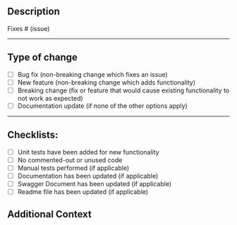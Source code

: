 ## Description

<!--
Please include a summary of the change and which issue is fixed. 
List any dependencies that are required for this change.
-->

Fixes # (issue)

---

## Type of change

<!-- Please delete options that are not relevant. -->

- [ ] Bug fix (non-breaking change which fixes an issue)
- [ ] New feature (non-breaking change which adds functionality)
- [ ] Breaking change (fix or feature that would cause existing functionality to not work as expected)
- [ ] Documentation update (if none of the other options apply)

---

## Checklists:

- [ ] Unit tests have been added for new functionality
- [ ] No commented-out or unused code
- [ ] Manual tests performed (if applicable)
- [ ] Documentation has been updated (if applicable)
- [ ] Swagger Document has been updated (if applicable)
- [ ] Readme file has been updated (if applicable)

## Additional Context
